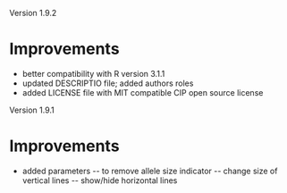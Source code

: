 Version 1.9.2

Improvements
===========
- better compatibility with R version 3.1.1
- updated DESCRIPTIO file; added authors roles
- added LICENSE file with MIT compatible CIP open source license

Version 1.9.1

Improvements
============
- added parameters
-- to remove allele size indicator
-- change size of vertical lines
-- show/hide horizontal lines



